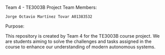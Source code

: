Team 4 - TE3003B Project
Team Members:

    Jorge Octavio Martínez Tovar A01383532

Purpose:

This repository is created by Team 4 for the TE3003B course project. We are students aiming to solve the challenges and tasks assigned in the course to enhance our understanding of modern autonomous systems.
